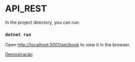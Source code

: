 # API_REST

In the project directory, you can run:

### `dotnet run`

Open [http://localhost:5001/api/book](http://localhost:5000/api/book) to view it in the browser.

[Demostração](https://drive.google.com/drive/folders/1XR_4w86JEemzIZtzEr4i0tjzHUd3-Ex-?usp=sharing)
